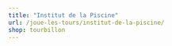 ```yaml
---
title: "Institut de la Piscine"
url: /joue-les-tours/institut-de-la-piscine/
shop: tourbillon
---
```

